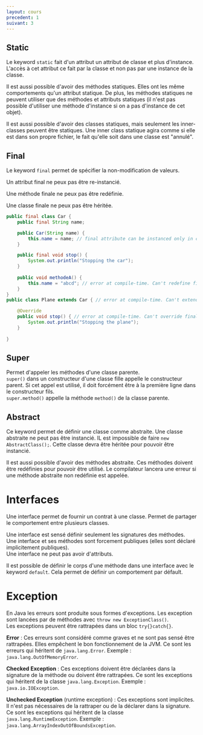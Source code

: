 ```yaml
---
layout: cours
precedent: 1
suivant: 3
---
```


## Static

Le keyword `static` fait d'un attribut un attribut de classe et plus d'instance. L'accès à cet attribut ce fait par la classe et non pas par une instance de la classe.

Il est aussi possible d'avoir des méthodes statiques. Elles ont les même comportements qu'un attribut statique. De plus, les méthodes statiques ne peuvent utiliser que des méthodes et attributs statiques (il n'est pas possible d'utiliser une méthode d'instance si on a pas d'instance de cet objet).

Il est aussi possible d'avoir des classes statiques, mais seulement les inner-classes peuvent être statiques. Une inner class statique agira comme si elle est dans son propre fichier, le fait qu'elle soit dans une classe est "annulé".

## Final

Le keyword `final` permet de spécifier la non-modification de valeurs.

Un attribut final ne peux pas être re-instancié.

Une méthode finale ne peux pas être redéfinie.

Une classe finale ne peux pas être héritée.

```java
public final class Car {
	public final String name;

	public Car(String name) {
		this.name = name; // final attribute can be instanced only in constructor or at definition.
	}

	public final void stop() {
		System.out.println("Stopping the car");
	}
	
	public void methodeA() {
		this.name = "abcd"; // error at compile-time. Can't redefine final attribute.
	}
}
public class Plane extends Car { // error at compile-time. Can't extends final classes.

	@Override
	public void stop() { // error at compile-time. Can't override final methods.
		System.out.println("Stopping the plane");
	}
	
}
```

## Super

Permet d'appeler les méthodes d'une classe parente.  
`super()` dans un constructeur d'une classe fille appelle le constructeur parent. Si cet appel est utilisé, il doit forcément être à la première ligne dans le constructeur fils.  
`super.method()` appelle la méthode `method()` de la classe parente.

## Abstract

Ce keyword permet de définir une classe comme abstraite. Une classe abstraite ne peut pas être instancié. IL est impossible de faire `new AbstractClass();`. Cette classe devra être héritée pour pouvoir être instancié.

Il est aussi possible d'avoir des méthodes abstraite. Ces méthodes doivent être redéfinies pour pouvoir être utilisé. Le compilateur lancera une erreur si une méthode abstraite non redéfinie est appelée.

# Interfaces

Une interface permet de fournir un contrat à une classe. Permet de partager le comportement entre plusieurs classes.

Une interface est sensé définir seulement les signatures des méthodes. Une interface et ses méthodes sont forcement publiques (elles sont déclaré implicitement publiques).  
Une interface ne peut pas avoir d'attributs.

Il est possible de définir le corps d'une méthode dans une interface avec le keyword `default`. Cela permet de définir un comportement par défault.

# Exception

En Java les erreurs sont produite sous formes d'exceptions. Les exception sont lancées par de méthodes avec `throw new ExceptionClass()`.  
Les exceptions peuvent être rattrapées dans un bloc `try{}catch{}`.  

**Error** : Ces erreurs sont considéré comme graves et ne sont pas sensé être rattrapées. Elles empêchent le bon fonctionnement de la JVM. Ce sont les erreurs qui héritent de `java.lang.Error`. Exemple : `java.lang.OutOfMemoryError`.

**Checked Exception** : Ces exceptions doivent être déclarées dans la signature de la méthode ou doivent être rattrapées. Ce sont les exceptions qui héritent de la classe `java.lang.Exception`. Exemple : `java.io.IOException`.

**Unchecked Exception** (runtime exception) : Ces exceptions sont implicites. Il n'est pas nécessaires de la rattraper ou de la déclarer dans la signature. Ce sont les exceptions qui héritent de la classe `java.lang.RuntimeException`. Exemple : `java.lang.ArrayIndexOutOfBoundsException`.
